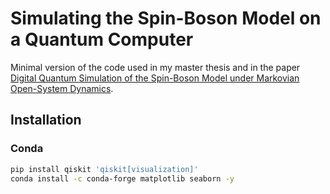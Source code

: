 # Simulating the Spin-Boson Model on a Quantum Computer

Minimal version of the code used in my master thesis and in the paper [Digital Quantum Simulation of the Spin-Boson Model under Markovian Open-System Dynamics](https://www.mdpi.com/1099-4300/24/12/1766).

## Installation

### Conda

```bash
pip install qiskit 'qiskit[visualization]'
conda install -c conda-forge matplotlib seaborn -y
```

